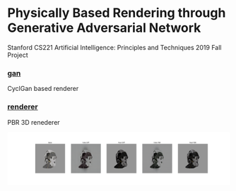 # Physically Based Rendering through Generative Adversarial Network
Stanford CS221 Artificial Intelligence: Principles and Techniques 2019 Fall Project

### [gan](https://github.com/jjbits/PBRGAN/tree/master/gan)
CyclGan based renderer

### [renderer](https://github.com/jjbits/PBRGAN/tree/master/renderer)
PBR 3D renederer

![PBRGAN output](renderer/Screenshots/result.png)
